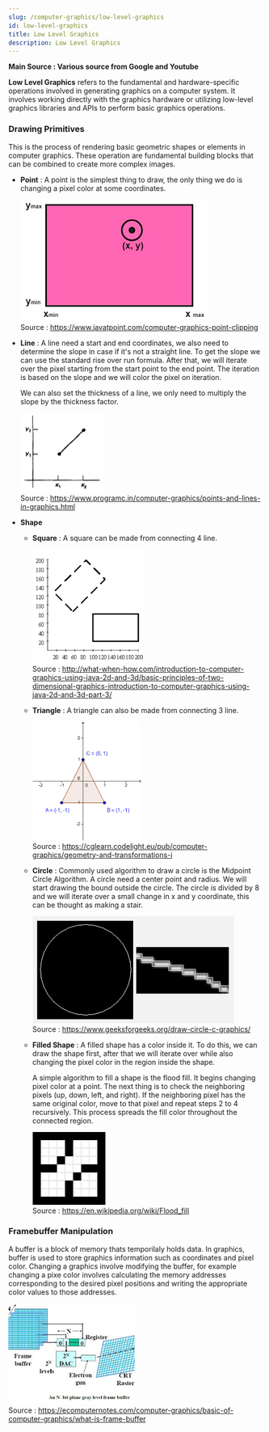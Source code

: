 ```yaml
---
slug: /computer-graphics/low-level-graphics
id: low-level-graphics
title: Low Level Graphics
description: Low Level Graphics
---
```


**Main Source : Various source from Google and Youtube**

**Low Level Graphics** refers to the fundamental and hardware-specific operations involved in generating graphics on a computer system. It involves working directly with the graphics hardware or utilizing low-level graphics libraries and APIs to perform basic graphics operations.

### Drawing Primitives

This is the process of rendering basic geometric shapes or elements in computer graphics. These operation are fundamental building blocks that can be combined to create more complex images.

- **Point** : A point is the simplest thing to draw, the only thing we do is changing a pixel color at some coordinates.

  ![A point in some coordinate](./point.jpg)  
   Source : https://www.javatpoint.com/computer-graphics-point-clipping

- **Line** : A line need a start and end coordinates, we also need to determine the slope in case if it's not a straight line. To get the slope we can use the standard rise over run formula. After that, we will iterate over the pixel starting from the start point to the end point. The iteration is based on the slope and we will color the pixel on iteration.

  We can also set the thickness of a line, we only need to multiply the slope by the thickness factor.

  ![A linear line with start and end coordinate](./line.png)  
   Source : https://www.programc.in/computer-graphics/points-and-lines-in-graphics.html

- **Shape**

  - **Square** : A square can be made from connecting 4 line.

    ![A square in coordinate space](./square.png)  
    Source : http://what-when-how.com/introduction-to-computer-graphics-using-java-2d-and-3d/basic-principles-of-two-dimensional-graphics-introduction-to-computer-graphics-using-java-2d-and-3d-part-3/

  - **Triangle** : A triangle can also be made from connecting 3 line.

    ![A triangle with 3 point vertex](./triangle.png)  
    Source : https://cglearn.codelight.eu/pub/computer-graphics/geometry-and-transformations-i

  - **Circle** : Commonly used algorithm to draw a circle is the Midpoint Circle Algorithm. A circle need a center point and radius. We will start drawing the bound outside the circle. The circle is divided by 8 and we will iterate over a small change in x and y coordinate, this can be thought as making a stair.

    ![A circle and a zoomed in border](./circle.png)  
    Source : https://www.geeksforgeeks.org/draw-circle-c-graphics/

  - **Filled Shape** : A filled shape has a color inside it. To do this, we can draw the shape first, after that we will iterate over while also changing the pixel color in the region inside the shape.

    A simple algorithm to fill a shape is the flood fill. It begins changing pixel color at a point. The next thing is to check the neighboring pixels (up, down, left, and right). If the neighboring pixel has the same original color, move to that pixel and repeat steps 2 to 4 recursively. This process spreads the fill color throughout the connected region.

    ![A gif of flood fill algorithm](./filled-shape.gif)  
    Source : https://en.wikipedia.org/wiki/Flood_fill

### Framebuffer Manipulation

A buffer is a block of memory thats temporilaly holds data. In graphics, buffer is used to store graphics information such as coordinates and pixel color. Changing a graphics involve modifying the buffer, for example changing a pixe color involves calculating the memory addresses corresponding to the desired pixel positions and writing the appropriate color values to those addresses.

![Frame buffer](./frame-buffer.jpg)  
Source : https://ecomputernotes.com/computer-graphics/basic-of-computer-graphics/what-is-frame-buffer
